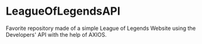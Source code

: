 # LeagueOfLegendsAPI
Favorite repository made of a simple League of Legends Website using the Developers' API with the help of AXIOS.
